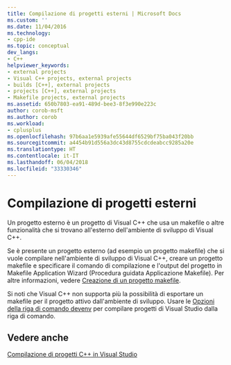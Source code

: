 ```yaml
---
title: Compilazione di progetti esterni | Microsoft Docs
ms.custom: ''
ms.date: 11/04/2016
ms.technology:
- cpp-ide
ms.topic: conceptual
dev_langs:
- C++
helpviewer_keywords:
- external projects
- Visual C++ projects, external projects
- builds [C++], external projects
- projects [C++], external projects
- Makefile projects, external projects
ms.assetid: 650b7803-ea91-489d-bee3-8f3e990e223c
author: corob-msft
ms.author: corob
ms.workload:
- cplusplus
ms.openlocfilehash: 97b6aa1e5939afe55644df6529bf75ba043f20bb
ms.sourcegitcommit: a4454b91d556a3dc43d8755cdcdeabcc9285a20e
ms.translationtype: HT
ms.contentlocale: it-IT
ms.lasthandoff: 06/04/2018
ms.locfileid: "33330346"
---
```

# <a name="building-external-projects"></a>Compilazione di progetti esterni
Un progetto esterno è un progetto di Visual C++ che usa un makefile o altre funzionalità che si trovano all'esterno dell'ambiente di sviluppo di Visual C++.  
  
 Se è presente un progetto esterno (ad esempio un progetto makefile) che si vuole compilare nell'ambiente di sviluppo di Visual C++, creare un progetto makefile e specificare il comando di compilazione e l'output del progetto in Makefile Application Wizard (Procedura guidata Applicazione Makefile). Per altre informazioni, vedere [Creazione di un progetto makefile](../ide/creating-a-makefile-project.md).  
  
 Si noti che Visual C++ non supporta più la possibilità di esportare un makefile per il progetto attivo dall'ambiente di sviluppo. Usare le [Opzioni della riga di comando devenv](/visualstudio/ide/reference/devenv-command-line-switches) per compilare progetti di Visual Studio dalla riga di comando.  
  
## <a name="see-also"></a>Vedere anche  
 [Compilazione di progetti C++ in Visual Studio](../ide/building-cpp-projects-in-visual-studio.md)